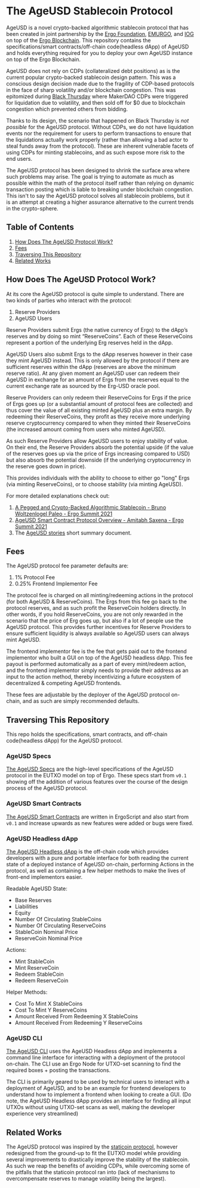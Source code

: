 # The AgeUSD Stablecoin Protocol

AgeUSD is a novel crypto-backed algorithmic stablecoin protocol that has been created in joint partnership by the [Ergo Foundation](https://ergoplatform.org/en/foundation/), [EMURGO](https://emurgo.io/), and [IOG](https://iohk.io/en/about/) on top of the [Ergo Blockchain](https://ergoplatform.org/). This repository contains the specifications/smart contracts/off-chain code(headless dApp) of AgeUSD and holds everything required for you to deploy your own AgeUSD instance on top of the Ergo Blockchain.

AgeUSD does not rely on CDPs (collateralized debt positions) as is the current popular crypto-backed stablecoin design pattern. This was a conscious design decision made due to the fragility of CDP-based protocols in the face of sharp volatility and/or blockchain congestion. This was epitomized during [Black Thursday](https://forum.makerdao.com/t/black-thursday-response-thread/1433) where MakerDAO CDPs were triggered for liquidation due to volatility, and then sold off for $0 due to blockchain congestion which prevented others from bidding.

Thanks to its design, the scenario that happened on Black Thursday is _not possible_ for the AgeUSD protocol. Without CDPs, we do not have liquidation events nor the requirement for users to perform transactions to ensure that the liquidations actually work properly (rather than allowing a bad actor to steal funds away from the protocol). These are inherent vulnerable facets of using CDPs for minting stablecoins, and as such expose more risk to the end users.

The AgeUSD protocol has been designed to shrink the surface area where such problems may arise. The goal is trying to automate as much as possible within the math of the protocol itself rather than relying on dynamic transaction posting which is liable to breaking under blockchain congestion. This isn't to say the AgeUSD protocol solves all stablecoin problems, but it is an attempt at creating a higher assurance alternative to the current trends in the crypto-sphere.

## Table of Contents

1. [How Does The AgeUSD Protocol Work?](#how-does-the-ageusd-protocol-work-)
2. [Fees](#fees)
3. [Traversing This Repository](#traversing-this-repository)
4. [Related Works](#related-works)

## How Does The AgeUSD Protocol Work?

At its core the AgeUSD protocol is quite simple to understand. There are two kinds of parties who interact with the protocol:

1. Reserve Providers
2. AgeUSD Users

Reserve Providers submit Ergs (the native currency of Ergo) to the dApp’s reserves and by doing so mint “ReserveCoins”. Each of these ReserveCoins represent a portion of the underlying Erg reserves held in the dApp.

AgeUSD Users also submit Ergs to the dApp reserves however in their case they mint AgeUSD instead. This is only allowed by the protocol if there are sufficient reserves within the dApp (reserves are above the minimum reserve ratio). At any given moment an AgeUSD user can redeem their AgeUSD in exchange for an amount of Ergs from the reserves equal to the current exchange rate as sourced by the Erg-USD oracle pool.

Reserve Providers can only redeem their ReserveCoins for Ergs if the price of Ergs goes up (or a substantial amount of protocol fees are collected) and thus cover the value of all existing minted AgeUSD plus an extra margin. By redeeming their ReserveCoins, they profit as they receive more underlying reserve cryptocurrency compared to when they minted their ReserveCoins (the increased amount coming from users who minted AgeUSD).

As such Reserve Providers allow AgeUSD users to enjoy stability of value. On their end, the Reserve Providers absorb the potential upside (if the value of the reserves goes up via the price of Ergs increasing compared to USD) but also absorb the potential downside (if the underlying cryptocurrency in the reserve goes down in price).

This provides individuals with the ability to choose to either go "long" Ergs (via minting ReserveCoins), or to choose stability (via minting AgeUSD).

For more detailed explanations check out:

1. [A Pegged and Crypto-Backed Algorithmic Stablecoin - Bruno Woltzenlogel Paleo - Ergo Summit 2021](https://github.com/Emurgo/age-usd/blob/main/docs/A%20Pegged%20and%20Crypto-Backed%20Algorithmic%20Stablecoin%20Slides%20-%20Bruno%20Woltzenlogel%20Paleo%20-%20Ergo%20Summit%202021.pdf)
2. [AgeUSD Smart Contract Protocol Overview - Amitabh Saxena - Ergo Summit 2021](https://github.com/Emurgo/age-usd/blob/main/docs/AgeUSD%20Smart%20Contract%20Protocol%20Overview%20Slides%20-%20Amitabh%20Saxena%20-%20Ergo%20Summit%202021.pdf)
3. The [AgeUSD stories](docs/stories.md) short summary document.

## Fees

The AgeUSD protocol fee parameter defaults are:

1. 1% Protocol Fee
2. 0.25% Frontend Implementor Fee

The protocol fee is charged on all minting/redeeming actions in the protocol (for both AgeUSD & ReserveCoins). The Ergs from this fee go back to the protocol reserves, and as such profit the ReserveCoin holders directly. In other words, if you hold ReserveCoins, you are not only rewarded in the scenario that the price of Erg goes up, but also if a lot of people use the AgeUSD protocol. This provides further incentives for Reserve Providers to ensure sufficient liquidity is always available so AgeUSD users can always mint AgeUSD.

The frontend implementor fee is the fee that gets paid out to the frontend implementor who built a GUI on top of the AgeUSD headless dApp. This fee payout is performed automatically as a part of every mint/redeem action, and the frontend implementor simply needs to provide their address as an input to the action method, thereby incentivizing a future ecosystem of decentralized & competing AgeUSD frontends.

These fees are adjustable by the deployer of the AgeUSD protocol on-chain, and as such are simply recommended defaults.

## Traversing This Repository

This repo holds the specifications, smart contracts, and off-chain code(headless dApp) for the AgeUSD protocol.

### AgeUSD Specs

[The AgeUSD Specs](ageusd-specs) are the high-level specifications of the AgeUSD protocol in the EUTXO model on top of Ergo. These specs start from `v0.1` showing off the addition of various features over the course of the design process of the AgeUSD protocol.

### AgeUSD Smart Contracts

[The AgeUSD Smart Contracts](ageusd-smart-contracts) are written in ErgoScript and also start from `v0.1` and increase upwards as new features were added or bugs were fixed.

### AgeUSD Headless dApp

[The AgeUSD Headless dApp](ageusd-headless) is the off-chain code which provides developers with a pure and portable interface for both reading the current state of a deployed instance of AgeUSD on-chain, performing Actions in the protocol, as well as containing a few helper methods to make the lives of front-end implementors easier.

Readable AgeUSD State:

- Base Reserves
- Liabilities
- Equity
- Number Of Circulating StableCoins
- Number Of Circulating ReserveCoins
- StableCoin Nominal Price
- ReserveCoin Nominal Price

Actions:

- Mint StableCoin
- Mint ReserveCoin
- Redeem StableCoin
- Redeem ReserveCoin

Helper Methods:

- Cost To Mint X StableCoins
- Cost To Mint Y ReserveCoins
- Amount Received From Redeeming X StableCoins
- Amount Received From Redeeming Y ReserveCoins

### AgeUSD CLI

[The AgeUSD CLI](ageusd-cli) uses the AgeUSD Headless dApp and implements a command line interface for interacting with a deployment of the protocol on-chain. The CLI use an Ergo Node for UTXO-set scanning to find the required boxes + posting the transactions.

The CLI is primarily geared to be used by technical users to interact with a deployment of AgeUSD, and to be an example for frontend developers to understand how to implement a frontend when looking to create a GUI. (Do note, the AgeUSD Headless dApp provides an interface for finding all input UTXOs without using UTXO-set scans as well, making the developer experience very streamlined)

## Related Works

The AgeUSD protocol was inspired by the [staticoin protocol](http://staticoin.com/whitepaper.pdf), however redesigned from the ground-up to fit the EUTXO model while providing several improvements to drastically improve the stability of the stablecoin. As such we reap the benefits of avoiding CDPs, while overcoming some of the pitfalls that the staticoin protocol ran into (lack of mechanisms to overcompensate reserves to manage volatility being the largest).
